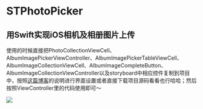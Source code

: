 # STPhotoPicker
用Swift实现iOS相机及相册图片上传
--------
使用的时候直接把PhotoCollectionViewCell、AlbumImagePickerViewController、AlbumImagePickerTableViewCell、AlbumImageCollectionViewCell、AlbumImageCompleteButton、AlbumImageCollectionViewController以及storyboard中相应控件复制到项目中，按照[这篇博客](http://blog.csdn.net/Solar_Terry/article/details/71156481)的说明进行界面设置或者直接下载项目源码看看也行哈哈；然后按照ViewController里的代码使用即可～

![](http://img.blog.csdn.net/20170503221046142?watermark/2/text/aHR0cDovL2Jsb2cuY3Nkbi5uZXQvU29sYXJfVGVycnk=/font/5a6L5L2T/fontsize/400/fill/I0JBQkFCMA==/dissolve/70/gravity/SouthEast)